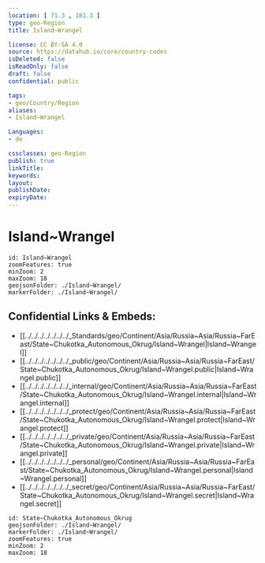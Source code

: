 ```yaml
---
location: [ 71.3 , 181.3 ] 
type: geo-Region
title: Island~Wrangel

license: CC BY-SA 4.0
source: https://datahub.io/core/country-codes
isDeleted: false
isReadOnly: false
draft: false
confidential: public

tags:
- geo/Country/Region
aliases:
- Island~Wrangel

Languages:
- de

cssclasses: geo-Region
publish: true
linkTitle: 
keywords: 
layout: 
publishDate: 
expiryDate: 
---
```


# Island~Wrangel

```leaflet
id: Island~Wrangel
zoomFeatures: true 
minZoom: 2 
maxZoom: 18
geojsonFolder: ./Island~Wrangel/
markerFolder: ./Island~Wrangel/
```


## Confidential Links & Embeds: 
- [[../../../../../../../_Standards/geo/Continent/Asia/Russia~Asia/Russia~FarEast/State~Chukotka_Autonomous_Okrug/Island~Wrangel|Island~Wrangel]] 
- [[../../../../../../../_public/geo/Continent/Asia/Russia~Asia/Russia~FarEast/State~Chukotka_Autonomous_Okrug/Island~Wrangel.public|Island~Wrangel.public]] 
- [[../../../../../../../_internal/geo/Continent/Asia/Russia~Asia/Russia~FarEast/State~Chukotka_Autonomous_Okrug/Island~Wrangel.internal|Island~Wrangel.internal]] 
- [[../../../../../../../_protect/geo/Continent/Asia/Russia~Asia/Russia~FarEast/State~Chukotka_Autonomous_Okrug/Island~Wrangel.protect|Island~Wrangel.protect]] 
- [[../../../../../../../_private/geo/Continent/Asia/Russia~Asia/Russia~FarEast/State~Chukotka_Autonomous_Okrug/Island~Wrangel.private|Island~Wrangel.private]] 
- [[../../../../../../../_personal/geo/Continent/Asia/Russia~Asia/Russia~FarEast/State~Chukotka_Autonomous_Okrug/Island~Wrangel.personal|Island~Wrangel.personal]] 
- [[../../../../../../../_secret/geo/Continent/Asia/Russia~Asia/Russia~FarEast/State~Chukotka_Autonomous_Okrug/Island~Wrangel.secret|Island~Wrangel.secret]] 



```leaflet
id: State~Chukotka_Autonomous_Okrug
geojsonFolder: ./Island~Wrangel/
markerFolder: ./Island~Wrangel/
zoomFeatures: true 
minZoom: 2 
maxZoom: 18
```

